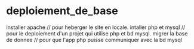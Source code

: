 # deploiement_de_base

installer apache // pour heberger le site en locale. 
intaller php et mysql // pour le deploiement d'un projet qui utilise php et bd mysql.
migrer la base de donnee // pour que l'app php puisse communiquer avec la bd mysql

